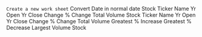 `Create a new work sheet`
Convert Date in normal date
Stock Ticker Name     Yr Open   Yr Close  Change % Change Total Volume
                    Stock Ticker Name     Yr Open   Yr Close  Change % Change Total Volume
Greatest % Increase 
Greatest % Decrease
Largest Volume Stock     

